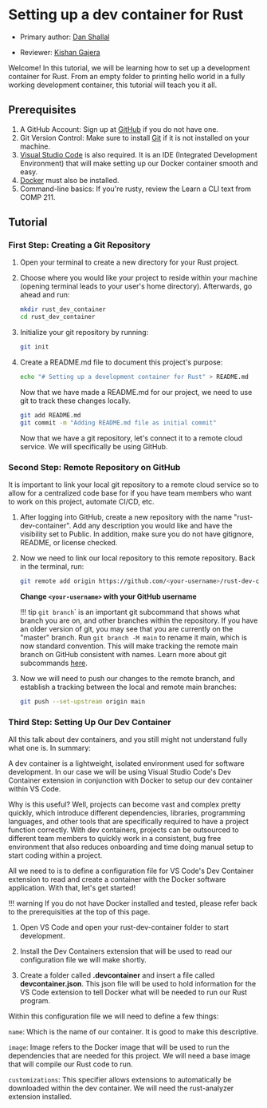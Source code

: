 # Setting up a dev container for Rust

* Primary author: [Dan Shallal](https://github.com/dshallal)

* Reviewer: [Kishan Gajera](https://github.com/gajekish)

Welcome! In this tutorial, we will be learning how to set up a development container for Rust. From an empty folder to printing hello world in a fully working development container, this tutorial will teach you it all.

## **Prerequisites**

1. A GitHub Account: Sign up at [GitHub](https://github.com/) if you do not have one.
2. Git Version Control: Make sure to install [Git](https://git-scm.com/book/en/v2/Getting-Started-Installing-Git) if it is not installed on your machine.
3. [Visual Studio Code](https://code.visualstudio.com/) is also required. It is an IDE (Integrated Development Environment) that will make setting up our Docker container smooth and easy.
4. [Docker](https://www.docker.com/products/docker-desktop/) must also be installed.
5. Command-line basics: If you're rusty, review the Learn a CLI text from COMP 211.

## **Tutorial**

### First Step: Creating a Git Repository

1. Open your terminal to create a new directory for your Rust project.
2. Choose where you would like your project to reside within your machine (opening terminal leads to your user's home directory). Afterwards, go ahead and run:

    ```bash
    mkdir rust_dev_container
    cd rust_dev_container
    ```

3. Initialize your git repository by running:

    ```bash
    git init
    ```

4. Create a README.md file to document this project's purpose:

    ```bash
    echo "# Setting up a development container for Rust" > README.md
    ```

    Now that we have made a README.md for our project, we need to use git to track these changes locally.

    ```bash
    git add README.md
    git commit -m "Adding README.md file as initial commit"
    ```

    Now that we have a git repository, let's connect it to a remote cloud service. We will specifically be using GitHub.

### Second Step: Remote Repository on GitHub

It is important to link your local git repository to a remote cloud service so to allow for a centralized code base for if you have team members who want to work on this project, automate CI/CD, etc.

1. After logging into GitHub, create a new repository with the name "rust-dev-container". Add any description you would like and have the visibility set to Public. In addition, make sure you do not have gitignore, README, or license checked.

2. Now we need to link our local repository to this remote repository. Back in the terminal, run:

    ```bash
    git remote add origin https://github.com/<your-username>/rust-dev-container.git
    ```

    **Change `<your-username>` with your GitHub username**

    !!! tip
        <code>git branch</code>` is an important git subcommand that shows what branch you are on, and other branches within the repository. If you have an older version of git, you may see that you are currently on the "master" branch. Run <code>git branch -M main</code> to rename it main, which is now standard convention. This will make tracking the remote main branch on GitHub consistent with names. Learn more about git subcommands [here](https://comp423-25s.github.io/resources/git/ch2-git-fundamental-subcommands/).

3. Now we will need to push our changes to the remote branch, and establish a tracking between the local and remote main branches:

    ```bash
    git push --set-upstream origin main
    ```

### Third Step: Setting Up Our Dev Container

All this talk about dev containers, and you still might not understand fully what one is. In summary:

A dev container is a lightweight, isolated environment used for software development. In our case we will be using Visual Studio Code's Dev Container extension in conjunction with Docker to setup our dev container within VS Code.

Why is this useful? Well, projects can become vast and complex pretty quickly, which introduce different dependencies, libraries, programming languages, and other tools that are specifically required to have a project function correctly. With dev containers, projects can be outsourced to different team members to quickly work in a consistent, bug free environment that also reduces onboarding and time doing manual setup to start coding within a project. 

All we need to is to define a configuration file for VS Code's Dev Container extension to read and create a container with the Docker software application. With that, let's get started!

!!! warning
    If you do not have Docker installed and tested, please refer back to the prerequisities at the top of this page.

1. Open VS Code and open your rust-dev-container folder to start development.

2. Install the Dev Containers extension that will be used to read our configuration file we will make shortly.

3. Create a folder called **.devcontainer** and insert a file called **devcontainer.json**. This json file will be used to hold information for the VS Code extension to tell Docker what will be needed to run our Rust program.

Within this configuration file we will need to define a few things:

<code>name</code>: Which is the name of our container. It is good to make this descriptive.  

<code>image</code>: Image refers to the Docker image that will be used to run the dependencies that are needed for this project. We will need a base image that will compile our Rust code to run.  

<code>customizations</code>: This specifier allows extensions to automatically be downloaded within the dev container. We will need the rust-analyzer extension installed.  

